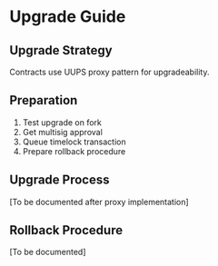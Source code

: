 # Upgrade Guide

## Upgrade Strategy

Contracts use UUPS proxy pattern for upgradeability.

## Preparation

1. Test upgrade on fork
2. Get multisig approval
3. Queue timelock transaction
4. Prepare rollback procedure

## Upgrade Process

[To be documented after proxy implementation]

## Rollback Procedure

[To be documented]
